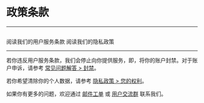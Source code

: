 # 政策条款

---

<p style="margin-bottom: 2em"></p>

<NCard title="用户服务条款" link="./tos" >
阅读我们的用户服务条款
</NCard>
<NCard title="隐私政策" link="./privacy" >
阅读我们的隐私政策
</NCard>

---

若你违反用户服务条款，我们会停止向你提供服务，即，将你的账户封禁。对于账户申诉，请参考 [常见问题解答 > 封禁](/faq/site.md#banned)。

若你希望清除你的个人数据，请参考 [隐私政策 > 您的权利](./privacy.md#您的权利)。

如果你有更多的问题，欢迎通过 [邮件工单](../email.md) 或 [用户交流群](../user-group.md) 联系我们。
